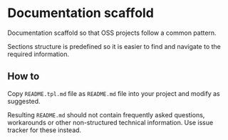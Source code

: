 # Documentation scaffold
Documentation scaffold so that OSS projects follow a common pattern.

Sections structure is predefined so it is easier to find and navigate
to the required information.

## How to
Copy `README.tpl.md` file as `README.md` file into your project and
modify as suggested.

Resulting `README.md` should not contain frequently asked questions,
workarounds or other non-structured technical information.
Use issue tracker for these instead.